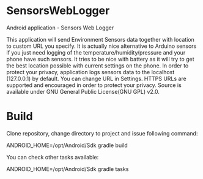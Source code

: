 # SensorsWebLogger
Android application - Sensors Web Logger

This application will send Environment Sensors data together with location to custom URL you specify. It is actually nice alternative to Arduino sensors if you just need logging of the temperature/humidity/pressure and your phone have such sensors.
It tries to be nice with battery as it will try to get the best location possible with current settings on the phone.
In order to protect your privacy, application logs sensors data to the localhost (127.0.0.1) by default. You can change URL in Settings. HTTPS URLs are supported and encouraged in order to protect your privacy.
Source is available under GNU General Public License(GNU GPL) v2.0.

# Build

Clone repository, change directory to project and issue following command:

ANDROID_HOME=/opt/Android/Sdk gradle build

You can check other tasks available:

ANDROID_HOME=/opt/Android/Sdk gradle tasks

